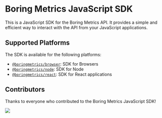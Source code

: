 # Boring Metrics JavaScript SDK

This is a JavaScript SDK for the Boring Metrics API. It provides a simple and efficient way to interact with the API from your JavaScript applications.

## Supported Platforms

The SDK is available for the following platforms:

- [`@boringmetrics/browser`](https://github.com/boringmetrics/javascript-sdk/tree/main/packages/browser): SDK for Browsers
- [`@boringmetrics/node`](https://github.com/boringmetrics/javascript-sdk/tree/main/packages/node): SDK for Node
- [`@boringmetrics/react`](https://github.com/boringmetrics/javascript-sdk/tree/main/packages/react): SDK for React applications

## Contributors

Thanks to everyone who contributed to the Boring Metrics JavaScript SDK!

<a href="https://github.com/boringmetrics/javascript-sdk/graphs/contributors">
  <img src="https://contributors-img.web.app/image?repo=boringmetrics/javascript-sdk" />
</a>
